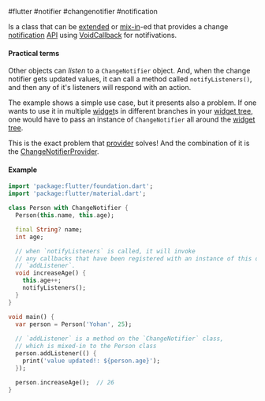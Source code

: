 #flutter #notifier #changenotifier #notification

Is a class that can be [extended](/extended) or [mix-in](/mix-in)-ed that provides a change [notification](/notification) [API](/techstack/google/API.md) using [VoidCallback](/VoidCallback) for notifivations.

#### Practical terms
Other objects can _listen_ to a `ChangeNotifier` object. And, when the change notifier gets updated values, it can call a method called `notifyListeners()`, and then any of it's listeners will respond with an action.

The example shows a simple use case, but it presents also a problem. If one wants to use it in multiple [widget](/techstack/flutter/widget.md)s in different branches in your [widget tree](/widget%20tree), one would have to pass an instance of `ChangeNotifier` all around the [widget tree](/widget%20tree).

This is the exact problem that [provider](/techstack/flutter/provider.md) solves! And the combination of it is the [ChangeNotifierProvider](/techstack/flutter/ChangeNotifierProvider.md).

#### Example
```dart
import 'package:flutter/foundation.dart';
import 'package:flutter/material.dart';

class Person with ChangeNotifier {
  Person(this.name, this.age);

  final String? name;
  int age;

  // when `notifyListeners` is called, it will invoke
  // any callbacks that have been registered with an instance of this object
  // `addListener`.            
  void increaseAge() {
    this.age++;
    notifyListeners();
  }
}

void main() {
  var person = Person('Yohan', 25);
  
  // `addListener` is a method on the `ChangeNotifier` class,
  // which is mixed-in to the Person class    
  person.addListener(() {
    print('value updated!: ${person.age}');
  });      

  person.increaseAge();  // 26
}
```